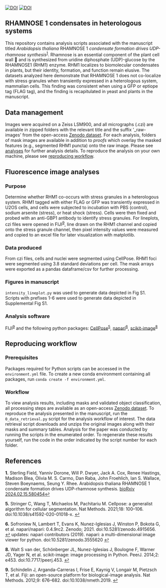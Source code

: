 [![DOI](https://zenodo.org/badge/DOI/10.5281/zenodo.15253472.svg)](https://zenodo.org/record/15253472) [![DOI](https://zenodo.org/badge/DOI/10.5281/zenodo.15255864.svg)](https://zenodo.org/record/15255864)
## RHAMNOSE 1 condensates in heterologous systems 
This repository contains analysis scripts associated with the manuscript titled *Arabidopsis thaliana* RHAMNOSE 1 *condensate formation drives UDP-rhamnose synthesis*<sup id="a1">[1](#f1)</sup>. Rhamnose is an essential component of the plant cell wall :seedling: and is synthesized from uridine diphosphate (UDP)-glucose by the RHAMNOSE1 (RHM1) enzyme. RHM1 localizes to biomolecular condensates in plants, but their identity, formation, and function remain elusive. The datasets analyzed here demonstrate that RHAMNOSE 1 does not co-localize with stress granules when transiently expressed in a heterologous system, mammalian cells. This finding was consistent when using a GFP or eptiope tag (FLAG tag), and the finding is recapitulated in yeast and plants in the manuscript. 

## Data management
Images were acquired on a Zeiss LSM900, and all micrographs (.czi) are available in zipped folders with the relevant title and the suffix '_raw-images' from the open-access [Zenodo dataset](https://zenodo.org/record/15253472). For each analysis, folders of mask images are available in addition to *proofs* which overlay the masked features (e.g., segmented RHM1 puncta) onto the raw image. Please see [analyses](#f20) for further analysis details. To reproduce the analysis on your own machine, please see [reproducing workflow](#f21).

## Fluorescence image analyses <b id="f20"></b>
### Purpose
Determine whether RHM1 co-occurs with stress granules in a heterologous system. RHM1 tagged with either FLAG or GFP was transiently expressed in U2OS cells, and cells were subjected to incubation with PBS (control), sodium arsenite (stress), or heat shock (stress). Cells were then fixed and probed with an anti-GBP1 antibody to identify stress granules. For lineplots, czi files were opened in FIJI<sup id="a9">[9](#f9)</sup>, line drawn on the RHM1 channel and copied onto the stress granule channel, then pixel intensity values were measured and copied to an excel file for later visualization with matplotlib.

### Data produced
From czi files, cells and nuclei were segmented using CellPose. RHM1 foci were segmented using 3.8 standard deviations per cell. The mask arrays were exported as a pandas dataframe/csv for further processing.

### Figures in manuscript
```intensity_lineplot.py``` was used to generate data depicted in Fig S1.
Scripts with prefixes 1-6 were used to generate data depicted in Supplemental Fig S1. 

### Analysis software
FIJI<sup id="a9">[9](#f9)</sup> and the following python packages: [CellPose](https://www.cellpose.org/)<sup id="a5">[5](#f5)</sup>, [napari](https://napari.org/)<sup id="a6">[6](#f6)</sup>, [scikit-image](https://scikit-image.org/)<sup id="a8">[8](#f8)</sup>

## Reproducing workflow <b id="f21"></b>
### Prerequisites
Packages required for Python scripts can be accessed in the ```environment.yml``` file. To create a new conda environment containing all packages, run ```conda create -f environment.yml```. 

### Workflow
To view analysis results, including masks and validated object classification, all processing steps are available as an open-access [Zenodo dataset](https://zenodo.org/record/15253472). To reproduce the analysis presented in the manuscript, run the ```0_data_retrieval.py``` script for the analysis workflow of interest. The data retrieval script downloads and unzips the original images along with their masks and summary tables. Analysis for the paper was conducted by running the scripts in the enumerated order. To regenerate these results yourself, run the code in the order indicated by the script number for each folder.

## References

<b id="f1">1.</b> Sterling Field, Yanniv Dorone, Will P. Dwyer, Jack A. Cox, Renee Hastings, Madison Blea, Olivia M. S. Carmo, Dan Raba, John Froehlich, Ian S. Wallace, Steven Boeynaems, Seung Y. Rhee. Arabidopsis thaliana RHAMNOSE 1 condensate formation drives UDP-rhamnose synthesis. [bioRxiv 2024.02.15.580454](https://www.biorxiv.org/content/10.1101/2024.02.15.580454v1)[↩](#a1)

<b id="f5">5.</b> Stringer C, Wang T, Michaelos M, Pachitariu M. Cellpose: a generalist algorithm for cellular segmentation. Nat Methods. 2021;18: 100–106. doi:10.1038/s41592-020-01018-x. [↩](#a5)

<b id="f6">6.</b> Sofroniew N, Lambert T, Evans K, Nunez-Iglesias J, Winston P, Bokota G, et al. napari/napari: 0.4.9rc2. Zenodo; 2021. doi:10.5281/zenodo.4915656. [↩](#a6)
updates: napari contributors (2019). napari: a multi-dimensional image viewer for python. doi:10.5281/zenodo.3555620 [↩](#a6)

<b id="f8">8.</b> Walt S van der, Schönberger JL, Nunez-Iglesias J, Boulogne F, Warner JD, Yager N, et al. scikit-image: image processing in Python. PeerJ. 2014;2: e453. doi:10.7717/peerj.453. [↩](#a8)

<b id="f9">9.</b> Schindelin J, Arganda-Carreras I, Frise E, Kaynig V, Longair M, Pietzsch T, et al. Fiji: an open-source platform for biological-image analysis. Nat Methods. 2012;9: 676–682. doi:10.1038/nmeth.2019. [↩](#a9)
